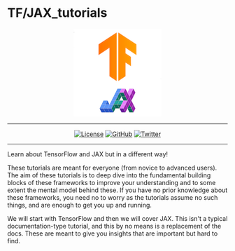 # TF/JAX_tutorials

<div align='center'>

<img src='static/combined_logo.png' width="200" height=200>
<br>

---

[![License](https://img.shields.io/badge/license-MIT-brightgreen)](https://github.com/AakashKumarNain/TF_JAX_tutorials/blob/main/LICENSE)
[![GitHub](https://img.shields.io/github/stars/AakashKumarNain/TF_JAX_tutorials?color=yellowgreen&logo=github)](https://github.com/AakashKumarNain/TF_JAX_tutorials)
[![Twitter](https://img.shields.io/twitter/follow/A_K_Nain?style=social)](https://twitter.com/A_K_Nain)

---

</div>

Learn about TensorFlow and JAX but in a different way!

These tutorials are meant for everyone (from novice to advanced users). The aim of these tutorials is to deep dive into the fundamental building blocks of these frameworks to improve your understanding and to some extent the mental model behind these. If you have no prior knowledge about these frameworks, you need no to worry as the tutorials assume no such things, and are enough to get you up and running.

We will start with TensorFlow and then we will cover JAX. This isn't a typical  documentation-type tutorial, and this by no means is a replacement of the docs. These are meant to give you insights that are important but hard to find.
